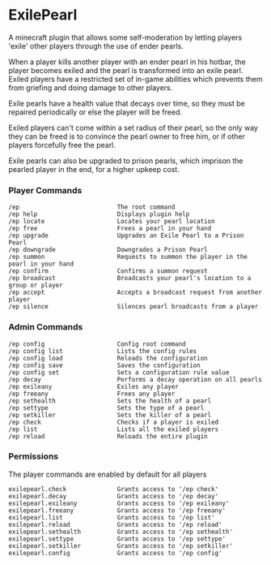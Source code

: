 # ExilePearl

A minecraft plugin that allows some self-moderation by letting players 'exile' other players through the use of ender
pearls.

When a player kills another player with an ender pearl in his hotbar, the player becomes exiled and the pearl is
transformed into an exile pearl. Exiled players have a restricted set of in-game abilities which prevents them from
griefing and doing damage to other players.

Exile pearls have a health value that decays over time, so they must be repaired periodically or else the player will be
freed.

Exiled players can't come within a set radius of their pearl, so the only way they can be freed is to convince the pearl
owner to free him, or if other players forcefully free the pearl.

Exile pearls can also be upgraded to prison pearls, which imprison the pearled player in the end, for a higher upkeep
cost.

### Player Commands

    /ep                           The root command
    /ep help                      Displays plugin help
    /ep locate                    Locates your pearl location
    /ep free                      Frees a pearl in your hand
    /ep upgrade                   Upgrades an Exile Pearl to a Prison Pearl
    /ep downgrade                 Downgrades a Prison Pearl
    /ep summon                    Requests to summon the player in the pearl in your hand
    /ep confirm                   Confirms a summon request
    /ep broadcast                 Broadcasts your pearl's location to a group or player
    /ep accept                    Accepts a broadcast request from another player
    /ep silence                   Silences pearl broadcasts from a player

### Admin Commands

    /ep config                    Config root command
    /ep config list               Lists the config rules
    /ep config load               Reloads the configuration
    /ep config save               Saves the configuration
    /ep config set                Sets a configuration rule value
    /ep decay                     Performs a decay operation on all pearls
    /ep exileany                  Exiles any player
    /ep freeany                   Frees any player
    /ep sethealth                 Sets the health of a pearl
    /ep settype                   Sets the type of a pearl
    /ep setkiller                 Sets the killer of a pearl
    /ep check                     Checks if a player is exiled
    /ep list                      Lists all the exiled players
    /ep reload                    Reloads the entire plugin

### Permissions

The player commands are enabled by default for all players

    exilepearl.check              Grants access to '/ep check'
    exilepearl.decay              Grants access to '/ep decay'
    exilepearl.exileany           Grants access to '/ep exileany'
    exilepearl.freeany            Grants access to '/ep freeany'
    exilepearl.list               Grants access to '/ep list'
    exilepearl.reload             Grants access to '/ep reload'
    exilepearl.sethealth          Grants access to '/ep sethealth'
    exilepearl.settype            Grants access to '/ep settype'
    exilepearl.setkiller          Grants access to '/ep setkiller'
    exilepearl.config             Grants access to '/ep config'
